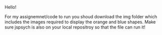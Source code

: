 Hello!

For my assignemnet/code to run you shoud download the img folder which includes the images required to display the orange and blue shapes. Make sure jspsych is also on your local repositroy so that the file can run it!
